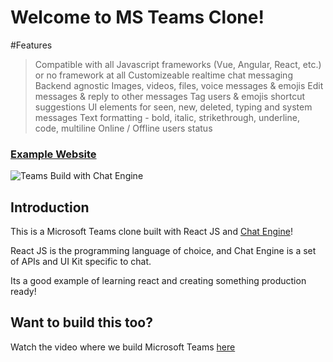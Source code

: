 # Welcome to MS Teams Clone!
#Features
> Compatible with all Javascript frameworks (Vue, Angular, React, etc.) or no framework at all
> Customizeable realtime chat messaging
> Backend agnostic
> Images, videos, files, voice messages & emojis
> Edit messages & reply to other messages
> Tag users & emojis shortcut suggestions
> UI elements for seen, new, deleted, typing and system messages
> Text formatting - bold, italic, strikethrough, underline, code, multiline
> Online / Offline users status

### [Example Website](https://chat-app-jsmastery.netlify.app)

![Teams Build with Chat Engine](https://i.ibb.co/vDhx8Md/Whats-App-Image-2021-01-26-at-02-01-43.jpg)

## Introduction

This is a Microsoft Teams clone built with React JS and [Chat Engine](https://chatengine.io)!

React JS is the programming language of choice, and Chat Engine is a set of APIs and UI Kit specific to chat.

Its a good example of learning react and creating something production ready!

## Want to build this too?

Watch the video where we build Microsoft Teams [here](https://www.youtube.com/watch?v=jcOKU9f86XE)
